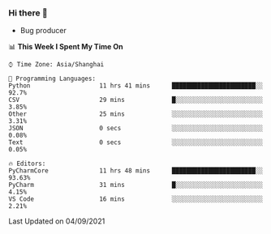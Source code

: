 ### Hi there 👋
* Bug producer
<!--START_SECTION:waka-->
📊 **This Week I Spent My Time On** 

```text
⌚︎ Time Zone: Asia/Shanghai

💬 Programming Languages: 
Python                   11 hrs 41 mins      ███████████████████████░░   92.7% 
CSV                      29 mins             █░░░░░░░░░░░░░░░░░░░░░░░░   3.85% 
Other                    25 mins             ░░░░░░░░░░░░░░░░░░░░░░░░░   3.31% 
JSON                     0 secs              ░░░░░░░░░░░░░░░░░░░░░░░░░   0.08% 
Text                     0 secs              ░░░░░░░░░░░░░░░░░░░░░░░░░   0.05%

🔥 Editors: 
PyCharmCore              11 hrs 48 mins      ███████████████████████░░   93.63% 
PyCharm                  31 mins             █░░░░░░░░░░░░░░░░░░░░░░░░   4.15% 
VS Code                  16 mins             ░░░░░░░░░░░░░░░░░░░░░░░░░   2.21%

```


 Last Updated on 04/09/2021
<!--END_SECTION:waka-->
